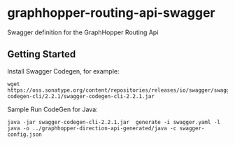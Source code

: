 # graphhopper-routing-api-swagger
Swagger definition for the GraphHopper Routing Api

## Getting Started

Install Swagger Codegen, for example:
```
wget https://oss.sonatype.org/content/repositories/releases/io/swagger/swagger-codegen-cli/2.2.1/swagger-codegen-cli-2.2.1.jar
```

Sample Run CodeGen for Java:
```
java -jar swagger-codegen-cli-2.2.1.jar  generate -i swagger.yaml -l java -o ../graphhopper-direction-api-generated/java -c swagger-config.json
```